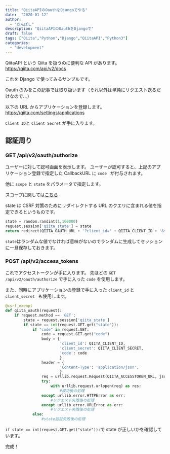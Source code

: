 ```yaml
---
title: "QiitaAPIのOauthをDjangoでやる"
date:  "2020-01-12"
author:
  - "さんぽし"
description: "QiitaAPIのOauthをDjangoで"
draft: false
tags: ["Qiita","Python","Django","QiitaAPI","Python3"]
categories:
  - "development"
---
```


QiitaAPI という Qiita を扱うのに便利な API があります。
https://qiita.com/api/v2/docs

これを Django で使ってみるサンプルです。

Oauth のみをこの記事では取り扱います（それ以外は単純にリクエスト送るだけなので、、）

以下の URL からアプリケーションを登録します。
https://qiita.com/settings/applications

`Client ID`と `Client Secret` が手に入ります。

## 認証周り
### GET /api/v2/oauth/authorize

ユーザーに対して認可画面を表示します。
ユーザーが認可すると、上記のアプリケーション登録で指定した CallbackURL に `code ` が付与されます。

他に `scope` と `state` をパラメータで指定します。

スコープに関しては[こちら](https://qiita.com/api/v2/docs#%E3%82%B9%E3%82%B3%E3%83%BC%E3%83%97)

state は CSRF 対策のためにリダイレクトする URL のクエリに含まれる値を指定できるというものです。

```Python
state = random.randint(1,100000)
request.session['qiita_state'] = state
return redirect(QIITA_OAUTH_URL + '?client_id=' + QIITA_CLIENT_ID + '&state=' + str(state) + '&scope=read_qiita+write_qiita')
```

`state`はランダムな値でなければ意味がないのでランダムに生成してセッションに一旦保存しておきます。

### POST /api/v2/access_tokens

これでアクセストークンが手に入ります。
先ほどの `GET /api/v2/oauth/authorize` で手に入った `code` を使用します。

また、同時にアプリケーションの登録で手に入った `client_id` と `client_secret ` も使用します。

```Python
@csrf_exempt
def qiita_oauth(request):
    if request.method == 'GET':
        state = request.session['qiita_state']
        if state == int(request.GET.get("state")):
            if "code" in request.GET:
                code = request.GET.get("code")
                body = {
                        'client_id': QIITA_CLIENT_ID,
                        'client_secret': QIITA_CLIENT_SECRET,
                        'code': code
                        }
                header = {
                        'Content-Type': 'application/json',
                        }
                req = urllib.request.Request(QIITA_ACCESSTOKEN_URL, json.dumps(body).encode(), header)
                try:
                    with urllib.request.urlopen(req) as res:
                        #成功後の処理
                except urllib.error.HTTPError as err:
                    #リクエスト失敗後の処理
                except urllib.error.URLError as err:
                    #リクエスト失敗後の処理
            else:
                #state認証失敗後の処理
```

`if state == int(request.GET.get("state")):`で state が正しいかを確認しています。

完成！
